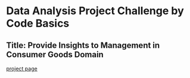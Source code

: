# Data Analysis Project Challenge by Code Basics <br />
## Title: Provide Insights to Management in Consumer Goods Domain
<u>[project page](https://codebasics.io/challenge/codebasics-resume-project-challenge) <br /></u>

